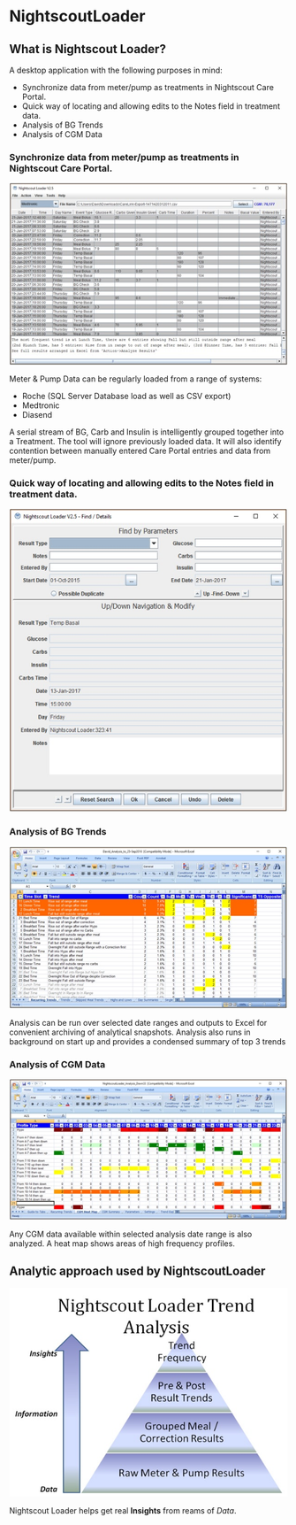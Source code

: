 # NightscoutLoader

## What is Nightscout Loader?

A desktop application with the following purposes in mind:

* Synchronize data from meter/pump as treatments in Nightscout Care Portal.
* Quick way of locating and allowing edits to the Notes field in treatment data.
* Analysis of BG Trends
* Analysis of CGM Data

### Synchronize data from meter/pump as treatments in Nightscout Care Portal.

![picture](resources/images/MainPage.jpg)

Meter & Pump Data can be regularly loaded from a range of systems:
  * Roche (SQL Server Database load as well as CSV export)
  * Medtronic
  * Diasend

A serial stream of BG, Carb and Insulin is intelligently grouped together into a Treatment.  The tool will ignore previously loaded data.  It will also identify contention between manually entered Care Portal entries and data from meter/pump.
  
### Quick way of locating and allowing edits to the Notes field in treatment data.

![picture](resources/images/FindModify.jpg)

### Analysis of BG Trends

![picture](resources/images/TreatmentTrendAnalysis.jpg)

Analysis can be run over selected date ranges and outputs to Excel for convenient archiving of analytical snapshots.
Analysis also runs in background on start up and provides a condensed summary of top 3 trends

### Analysis of CGM Data

![picture](resources/images/CGMTrendAnalysis.jpg)

Any CGM data available within selected analysis date range is also analyzed.  A heat map shows areas of high frequency profiles.

## Analytic approach used by NightscoutLoader

![picture](resources/images/TrendAnalysis.jpg)

Nightscout Loader helps get real **Insights** from reams of *Data*.

